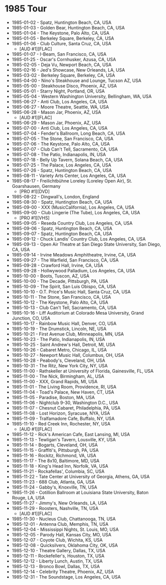 # 1985 Tour

* 1985-01-02 - Spatz, Huntington Beach, CA, USA
* 1985-01-03 - Golden Bear, Huntington Beach, CA, USA
* 1985-01-04 - The Keystone, Palo Alto, CA, USA
* 1985-01-05 - Berkeley Square, Berkeley, CA, USA
* 1985-01-06 - Club Culture, Santa Cruz, CA, USA
  * [AUD #1][FLAC] 
* 1985-01-07 - I-Beam, San Francisco, CA, USA
* 1985-01-25 - Oscar's Cornhusker, Azusa, CA, USA
* 1985-02-05 - Deja Vu, Newport Beach, CA, USA
* 1985-02-16 - Jed's Showcase, New Orleands, LA, USA
* 1985-03-02 - Berkeley Square, Berkeley, CA, USA
* 1985-04-00 - Nino's Steakhouse and Lounge, Tucson AZ, USA
* 1985-05-00 - Steakhouse Disco, Phoenix, AZ, USA
* 1985-05-01 - Starry Night, Portland, OR, USA
* 1985-05-04 - Western Washington University, Bellingham, WA, USA
* 1985-06-27 - Anti Club, Los Angeles, CA, USA
* 1985-06-27 - Moore Theatre, Seattle, WA, USA
* 1985-06-28 - Mason Jar, Phoenix, AZ, USA
  * [AUD #1][FLAC] 
* 1985-06-29 - Mason Jar, Phoenix, AZ, USA
* 1985-07-00 - Anti Club, Los Angeles, CA, USA
* 1985-07-04 - Fender's Ballroom, Long Beach, CA, USA
* 1985-07-05 - The Stone, San Francisco, CA, USA
* 1985-07-06 - The Keystone, Palo Alto, CA, USA
* 1985-07-07 - Club Can't Tell, Sacramento, CA, USA
* 1985-07-08 - The Patio, Indianapolis, IN, USA
* 1985-07-18 - Belly Up Tavern, Solana Beach, CA, USA
* 1985-07-25 - The Palace, Los Angeles, CA, USA
* 1985-07-26 - Spatz, Huntington Beach, CA, USA
* 1985-08-11 - Variety Arts Center, Los Angeles, CA, USA
* 1985-08-17 - Freilichtbühne Loreley (Loreley Open Air), St. Goarshausen, Germany
  * [PRO #1][DVD] 
* 1985-08-22 - Dingwall's, London, England
* 1985-08-30 - Spatz, Huntington Beach, CA, USA
* 1985-09-00 -  XXX (MusicCalifornia), Los Angeles, CA, USA
* 1985-09-00 - Club Lingerie (The Tube), Los Angeles, CA, USA
  * [PRO #1][VHS] 
* 1985-09-05 - Reseda Country Club, Los Angeles, CA, USA
* 1985-09-06 - Spatz, Huntington Beach, CA, USA
* 1985-09-07 - Spatz, Huntington Beach, CA, USA
* 1985-09-12 - Chuck Landis' Country Club, Los Angeles, CA, USA
* 1985-09-13 - Open Air Theatre at San Diego State University, San Diego, CA, USA
* 1985-09-14 - Irvine Meadows Amphitheatre, Irvine, CA, USA
* 1985-09-27 - The Warfield, San Francisco, CA, USA
* 1985-09-28 - Crawford Hall, Irvine, CA, USA
* 1985-09-28 - Hollwywood Palladium, Los Angeles, CA, USA
* 1985-10-00 - Boots, Tuscon, AZ, USA
* 1985-10-00 - The Decade, Pittsburgh, PA, USA
* 1985-10-09 - The Spirit, San Luis Obispo, CA, USA
* 1985-10-10 - O.T. Price's Music Hall, Santa Cruz, CA, USA
* 1985-10-11 - The Stone, San Francisco, CA, USA
* 1985-10-12 - The Keystone, Palo Alto, CA, USA
* 1985-10-13 - Club Can't Tell, Sacramento, CA, USA
* 1985-10-16 - Liff Auditorium at Colorado Mesa University, Grand Junction, CO, USA
* 1985-10-17 - Rainbow Music Hall, Denver, CO, USA
* 1985-10-19 - The Drumstick, Lincoln, NE, USA
* 1985-10-21 - First Avenue Club, Minneapolis, MN, USA
* 1985-10-23 - The Patio, Indianapolis, IN, USA
* 1985-10-25 - Saint Andrew's Hall, Detroit, MI, USA
* 1985-10-26 - Cabaret Metro, Chicago, IL, USA
* 1985-10-27 - Newport Music Hall, Columbus, OH, USA
* 1985-10-28 - Peabody's, Cleveland, OH, USA
* 1985-10-31 - The Ritz, New York City, NY, USA
* 1985-11-00 - Rathskeller at University of Florida, Gainesville, FL, USA
* 1985-11-00 - The Nick, Birmingham, AL, USA
* 1985-11-00 - XXX, Grand Rapids, MI, USA
* 1985-11-01 - The Living Room, Providence, RI, USA
* 1985-11-04 - Toad's Palace, New Haven, CT, USA
* 1985-11-05 - Paradise, Boston, MA, USA
* 1985-11-06 - Nightclub 9-30, Washington D.C., USA
* 1985-11-07 - Chesnut Cabaret, Philadelphia, PA, USA
* 1985-11-08 - Lost Horizon, Syracuse, NYA, USA
* 1985-11-09 - Tralfamadore Cafe, Buffalo, NY, USA
* 1985-11-10 - Red Creek Inn, Rochester, NY, USA
  * [AUD #1][FLAC] 
* 1985-11-12 - Rick's American Cafe, East Lansing, MI, USA
* 1985-11-13 - Tewligan's Tavern, Lousville, KY, USA
* 1985-11-14 - Bogarts, Cleveland, OH, USA
* 1985-11-15 - Graffiti's, Pittsburgh, PA, USA
* 1985-11-16 - Rockitz, Richmond, VA, USA
* 1985-11-17 - The 8x10, Baltimore, MD, USA
* 1985-11-18 - King's Head Inn, Norfolk, VA, USA
* 1985-11-21 - Rockafellas', Columbia, SC, USA
* 1985-11-22 - Tate Center at University of Georgia, Athens, GA, USA
* 1985-11-23 - 688 Club, Atlanta, GA, USA
* 1985-11-24 - Gabby's, Knoxville, TN, USA
* 1985-11-26 - Cotillion Ballroom at Louisiana State University, Baton Rouge, LA, USA
* 1985-11-27 - Jimmy's, New Orleands, LA, USA
* 1985-11-29 - Roosters, Nashville, TN, USA
  * [AUD #1][FLAC]  
* 1985-11-30 - Nucleus Club, Chattanooga, TN, USA
* 1985-12-01 - Antenna Club, Memphis, TN, USA
* 1985-12-04 - Mississippi Nights, St. Louis, MO, USA
* 1985-12-05 - Parody Hall, Kansas City, MO, USA
* 1985-12-07 - Coyote Club, Wichita, KS, USA
* 1985-12-08 - Quicksilvers, Oklahoma City, OK, USA
* 1985-12-10 - Theatre Gallery, Dallas, TX, USA
* 1985-12-11 - Rockefeller's, Houston, TX, USA
* 1985-12-12 - Liberty Lunch, Austin, TX, USA
* 1985-12-13 - Bronco Bowl, Dallas, TX, USA
* 1985-12-14 - Celebrity Theatre, Phoenix, AZ, USA
* 1985-12-31 - The Soundstage, Los Angeles, CA, USA

